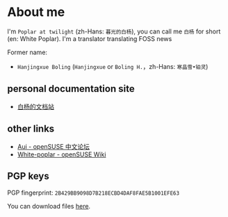 # About me

I'm `Poplar at twilight` (zh-Hans: `暮光的白杨`), you can call me `白杨` for short (en: White Poplar). I'm a translator translating FOSS news

Former name:

- `Hanjingxue Boling` (`Hanjingxue` or `Boling H.`，zh-Hans: `寒晶雪•铂灵`)

## personal documentation site

- [白杨的文档站](https://whiteboard-ui8.pages.dev)

## other links

- [Aui - openSUSE 中文论坛](https://forum.suse.org.cn/u/aui/summary)
- [White-poplar - openSUSE Wiki](https://zh.opensuse.org/User:White-poplar)

## PGP keys

PGP fingerprint: `2B429BB9098D7B218ECBD4DAF8FAE5B1001EFE63`

You can download files [here](https://whiteboard-ui8.pages.dev/about/assets/White%20Poplar_0x001EFE63_public.asc).
